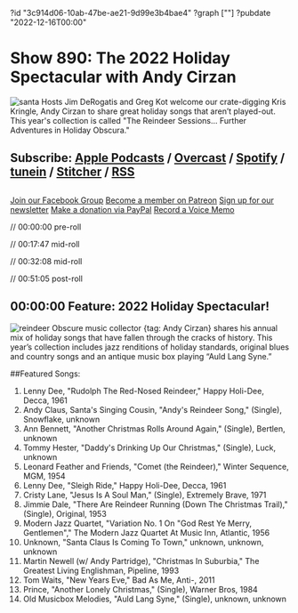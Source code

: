 ?id "3c914d06-10ab-47be-ae21-9d99e3b4bae4"
?graph [""]
?pubdate "2022-12-16T00:00"
# Show 890: The 2022 Holiday Spectacular with Andy Cirzan
![santa](https://static.soundopinions.org/images/2022/santa.jpeg)
Hosts Jim DeRogatis and Greg Kot welcome our crate-digging Kris Kringle, Andy Cirzan to share great holiday songs that aren’t played-out. This year's collection is called "The Reindeer Sessions... Further Adventures in Holiday Obscura." 

## Subscribe: [Apple Podcasts](https://itunes.apple.com/us/podcast/sound-opinions/id94793843) / [Overcast](https://overcast.fm/itunes94793843/sound-opinions) / [Spotify](https://open.spotify.com/show/1kNR8YL7TBrQuRxDdS4wtU) / [tunein](https://tunein.com/podcasts/Music-Podcasts/Sound-Opinions-p60273/) / [Stitcher](http://www.stitcher.com/podcast/sound-opinions) / [RSS](https://feeds.simplecast.com/Nn6fjnB0)

##
[Join our Facebook Group](https://bit.ly/3sivr9T)
[Become a member on Patreon](https://bit.ly/3slWZvc)
[Sign up for our newsletter](https://bit.ly/3eEvRnG)
[Make a donation via PayPal](https://bit.ly/3dmt9lU)
[Record a Voice Memo](https://bit.ly/2RyD5Ah)


// 00:00:00 pre-roll

// 00:17:47 mid-roll

// 00:32:08 mid-roll

// 00:51:05 post-roll

## 00:00:00 Feature: 2022 Holiday Spectacular!
![reindeer](https://static.soundopinions.org/images/2022/reindeer.jpeg)
Obscure music collector {tag: Andy Cirzan} shares his annual mix of holiday songs that have fallen through the cracks of history. This year’s collection includes jazz renditions of holiday standards, original blues and country songs and an antique music box playing “Auld Lang Syne.”



##Featured Songs:
1. Lenny Dee, "Rudolph The Red-Nosed Reindeer," Happy Holi-Dee, Decca, 1961
1. Andy Claus, Santa's Singing Cousin, "Andy's Reindeer Song," (Single), Snowflake, unknown
1. Ann Bennett, "Another Christmas Rolls Around Again," (Single), Bertlen, unknown
1. Tommy Hester, "Daddy's Drinking Up Our Christmas," (Single), Luck, unknown
1. Leonard Feather and Friends, "Comet (the Reindeer)," Winter Sequence, MGM, 1954
1. Lenny Dee, "Sleigh Ride," Happy Holi-Dee, Decca, 1961
1. Cristy Lane, "Jesus Is A Soul Man," (Single), Extremely Brave, 1971
1. Jimmie Dale, "There Are Reindeer Running (Down The Christmas Trail)," (Single), Original, 1953
1. Modern Jazz Quartet, "Variation No. 1 On "God Rest Ye Merry, Gentlemen"," The Modern Jazz Quartet At Music Inn, Atlantic, 1956
1. Unknown, "Santa Claus Is Coming To Town," unknown, unknown, unknown
1. Martin Newell (w/ Andy Partridge), "Christmas In Suburbia," The Greatest Living Englishman, Pipeline, 1993
1. Tom Waits, "New Years Eve," Bad As Me, Anti-, 2011
1. Prince, "Another Lonely Christmas," (Single), Warner Bros, 1984
1. Old Musicbox Melodies, "Auld Lang Syne," (Single), unknown, unknown
